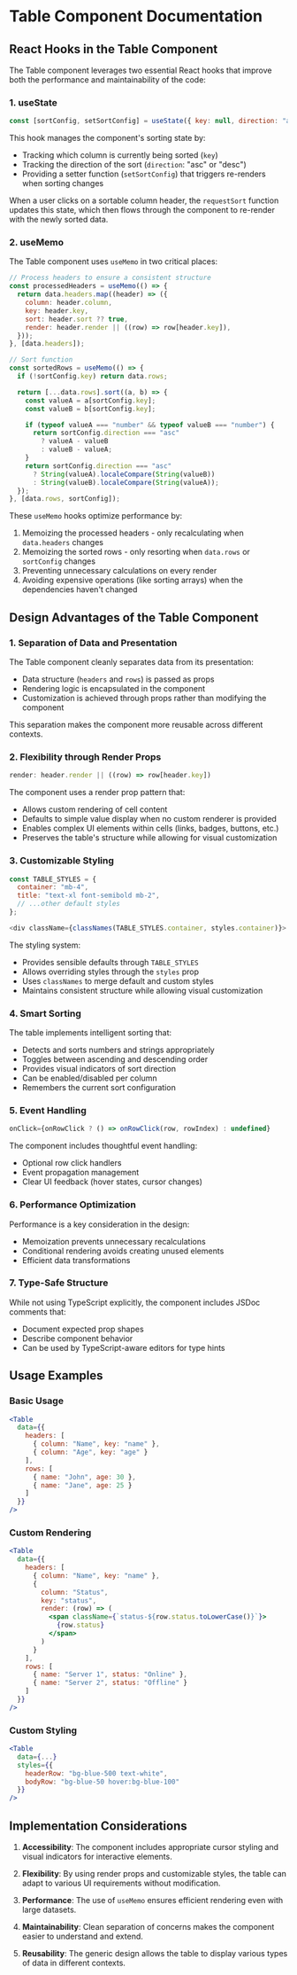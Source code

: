 # Table Component Documentation

## React Hooks in the Table Component

The Table component leverages two essential React hooks that improve both the performance and maintainability of the code:

### 1. useState

```javascript
const [sortConfig, setSortConfig] = useState({ key: null, direction: "asc" });
```

This hook manages the component's sorting state by:
- Tracking which column is currently being sorted (`key`)
- Tracking the direction of the sort (`direction`: "asc" or "desc")
- Providing a setter function (`setSortConfig`) that triggers re-renders when sorting changes

When a user clicks on a sortable column header, the `requestSort` function updates this state, which then flows through the component to re-render with the newly sorted data.

### 2. useMemo

The Table component uses `useMemo` in two critical places:

```javascript
// Process headers to ensure a consistent structure
const processedHeaders = useMemo(() => {
  return data.headers.map((header) => ({
    column: header.column,
    key: header.key,
    sort: header.sort ?? true,
    render: header.render || ((row) => row[header.key]),
  }));
}, [data.headers]);
```

```javascript
// Sort function
const sortedRows = useMemo(() => {
  if (!sortConfig.key) return data.rows;

  return [...data.rows].sort((a, b) => {
    const valueA = a[sortConfig.key];
    const valueB = b[sortConfig.key];

    if (typeof valueA === "number" && typeof valueB === "number") {
      return sortConfig.direction === "asc"
        ? valueA - valueB
        : valueB - valueA;
    }
    return sortConfig.direction === "asc"
      ? String(valueA).localeCompare(String(valueB))
      : String(valueB).localeCompare(String(valueA));
  });
}, [data.rows, sortConfig]);
```

These `useMemo` hooks optimize performance by:
1. Memoizing the processed headers - only recalculating when `data.headers` changes
2. Memoizing the sorted rows - only resorting when `data.rows` or `sortConfig` changes
3. Preventing unnecessary calculations on every render
4. Avoiding expensive operations (like sorting arrays) when the dependencies haven't changed

## Design Advantages of the Table Component

### 1. Separation of Data and Presentation

The Table component cleanly separates data from its presentation:
- Data structure (`headers` and `rows`) is passed as props
- Rendering logic is encapsulated in the component
- Customization is achieved through props rather than modifying the component

This separation makes the component more reusable across different contexts.

### 2. Flexibility through Render Props

```javascript
render: header.render || ((row) => row[header.key])
```

The component uses a render prop pattern that:
- Allows custom rendering of cell content
- Defaults to simple value display when no custom renderer is provided
- Enables complex UI elements within cells (links, badges, buttons, etc.)
- Preserves the table's structure while allowing for visual customization

### 3. Customizable Styling

```javascript
const TABLE_STYLES = {
  container: "mb-4",
  title: "text-xl font-semibold mb-2",
  // ...other default styles
};
```

```javascript
<div className={classNames(TABLE_STYLES.container, styles.container)}>
```

The styling system:
- Provides sensible defaults through `TABLE_STYLES`
- Allows overriding styles through the `styles` prop
- Uses `classNames` to merge default and custom styles
- Maintains consistent structure while allowing visual customization

### 4. Smart Sorting

The table implements intelligent sorting that:
- Detects and sorts numbers and strings appropriately
- Toggles between ascending and descending order
- Provides visual indicators of sort direction
- Can be enabled/disabled per column
- Remembers the current sort configuration

### 5. Event Handling

```javascript
onClick={onRowClick ? () => onRowClick(row, rowIndex) : undefined}
```

The component includes thoughtful event handling:
- Optional row click handlers
- Event propagation management
- Clear UI feedback (hover states, cursor changes)

### 6. Performance Optimization

Performance is a key consideration in the design:
- Memoization prevents unnecessary recalculations
- Conditional rendering avoids creating unused elements
- Efficient data transformations

### 7. Type-Safe Structure

While not using TypeScript explicitly, the component includes JSDoc comments that:
- Document expected prop shapes
- Describe component behavior
- Can be used by TypeScript-aware editors for type hints

## Usage Examples

### Basic Usage
```jsx
<Table
  data={{ 
    headers: [
      { column: "Name", key: "name" },
      { column: "Age", key: "age" }
    ],
    rows: [
      { name: "John", age: 30 },
      { name: "Jane", age: 25 }
    ]
  }}
/>
```

### Custom Rendering
```jsx
<Table
  data={{ 
    headers: [
      { column: "Name", key: "name" },
      { 
        column: "Status", 
        key: "status",
        render: (row) => (
          <span className={`status-${row.status.toLowerCase()}`}>
            {row.status}
          </span>
        )
      }
    ],
    rows: [
      { name: "Server 1", status: "Online" },
      { name: "Server 2", status: "Offline" }
    ]
  }}
/>
```

### Custom Styling
```jsx
<Table
  data={...}
  styles={{
    headerRow: "bg-blue-500 text-white",
    bodyRow: "bg-blue-50 hover:bg-blue-100"
  }}
/>
```

## Implementation Considerations

1. **Accessibility**: The component includes appropriate cursor styling and visual indicators for interactive elements.

2. **Flexibility**: By using render props and customizable styles, the table can adapt to various UI requirements without modification.

3. **Performance**: The use of `useMemo` ensures efficient rendering even with large datasets.

4. **Maintainability**: Clean separation of concerns makes the component easier to understand and extend.

5. **Reusability**: The generic design allows the table to display various types of data in different contexts.
